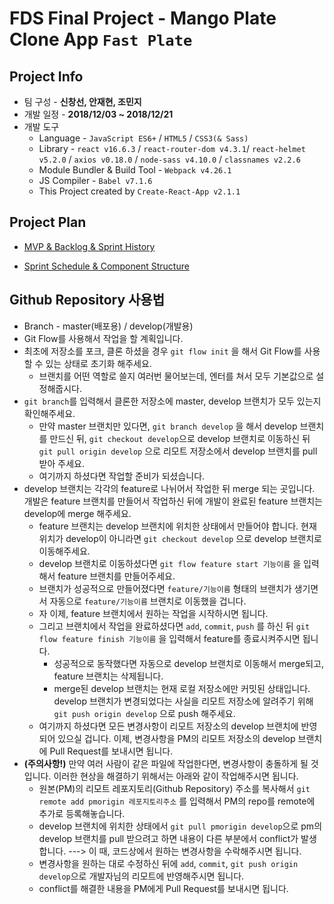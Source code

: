# FDS Final Project - Mango Plate Clone App `Fast Plate`

## Project Info

- 팀 구성 - **신창선, 안재현, 조민지**
- 개발 일정 - **2018/12/03 ~ 2018/12/21**
- 개발 도구
  - Language - `JavaScript ES6+` / `HTML5` / `CSS3(& Sass)`
  - Library - `react v16.6.3` / `react-router-dom v4.3.1`/ `react-helmet v5.2.0` / `axios v0.18.0` / `node-sass v4.10.0` / `classnames v2.2.6`
  - Module Bundler & Build Tool - `Webpack v4.26.1`
  - JS Compiler - `Babel v7.1.6`
  - This Project created by `Create-React-App v2.1.1`

## Project Plan

- [MVP & Backlog & Sprint History](https://docs.google.com/spreadsheets/d/1w_wG2s0EXF0zX9VTLTY7a3NlnoF_Z9-5zgXrgAqj0dI/edit#gid=1972710944)

- [Sprint Schedule & Component Structure](https://trello.com/b/xrlYoPOh/sprint-manager)

## Github Repository 사용법

- Branch - master(배포용) / develop(개발용)
- Git Flow를 사용해서 작업을 할 계획입니다.
- 최초에 저장소를 포크, 클론 하셨을 경우 `git flow init` 을 해서 Git Flow를 사용할 수 있는 상태로 초기화 해주세요.
  - 브랜치를 어떤 역할로 쓸지 여러번 물어보는데, 엔터를 쳐서 모두 기본값으로 설정해줍시다.
- `git branch`를 입력해서 클론한 저장소에 master, develop 브랜치가 모두 있는지 확인해주세요.
  - 만약 master 브랜치만 있다면, `git branch develop` 을 해서 develop 브랜치를 만드신 뒤, `git checkout develop`으로 develop 브랜치로 이동하신 뒤 `git pull origin develop` 으로 리모트 저장소에서 develop 브랜치를 pull 받아 주세요.
  - 여기까지 하셨다면 작업할 준비가 되셨습니다.
- develop 브랜치는 각각의 feature로 나뉘어서 작업한 뒤 merge 되는 곳입니다. 개발은 feature 브랜치를 만들어서 작업하신 뒤에 개발이 완료된 feature 브랜치는 develop에 merge 해주세요.
  - feature 브랜치는 develop 브랜치에 위치한 상태에서 만들어야 합니다. 현재 위치가 develop이 아니라면 `git checkout develop` 으로 develop 브랜치로 이동해주세요.
  - develop 브랜치로 이동하셨다면 `git flow feature start 기능이름` 을 입력해서 feature 브랜치를 만들어주세요. 
  - 브랜치가 성공적으로 만들어졌다면 `feature/기능이름` 형태의 브랜치가 생기면서 자동으로 `feature/기능이름` 브랜치로 이동했을 겁니다.
  - 자 이제, feature 브랜치에서 원하는 작업을 시작하시면 됩니다.
  - 그리고 브랜치에서 작업을 완료하셨다면 `add`, `commit`, `push` 를 하신 뒤 `git flow feature finish 기능이름` 을 입력해서 feature를 종료시켜주시면 됩니다.
    - 성공적으로 동작했다면 자동으로 develop 브랜치로 이동해서 merge되고, feature 브랜치는 삭제됩니다.
    - merge된 develop 브랜치는 현재 로컬 저장소에만 커밋된 상태입니다. develop 브랜치가 변경되었다는 사실을 리모트 저장소에 알려주기 위해 `git push origin develop` 으로 push 해주세요.
  - 여기까지 하셨다면 모든 변경사항이 리모트 저장소의 develop 브랜치에 반영되어 있으실 겁니다. 이제, 변경사항을 PM의 리모트 저장소의 develop 브랜치에 Pull Request를 보내시면 됩니다.
- **(주의사항!)** 만약 여러 사람이 같은 파일에 작업한다면, 변경사항이 충돌하게 될 것입니다. 이러한 현상을 해결하기 위해서는 아래와 같이 작업해주시면 됩니다.
  - 원본(PM)의 리모트 레포지토리(Github Repository) 주소를 복사해서 `git remote add pmorigin 레포지토리주소` 를 입력해서 PM의 repo를 remote에 추가로 등록해놓습니다.
  - develop 브랜치에 위치한 상태에서 `git pull pmorigin develop`으로 pm의 develop 브랜치를 pull 받으려고 하면 내용이 다른 부분에서 conflict가 발생합니다. ---> 이 때, 코드상에서 원하는 변경사항을 수락해주시면 됩니다.
  - 변경사항을 원하는 대로 수정하신 뒤에  `add`, `commit`, `git push origin develop`으로 개발자님의 리모트에 반영해주시면 됩니다.
  - conflict를 해결한 내용을 PM에게 Pull Request를 보내시면 됩니다.
